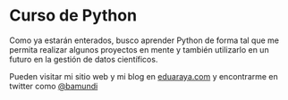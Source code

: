 # Curso de Python

Como ya estarán enterados, busco aprender Python de forma tal que me permita realizar algunos proyectos en mente y también utilizarlo en un futuro en la gestión de datos científicos.

Pueden visitar mi sitio web y mi blog en <a href="http://eduaraya.com">eduaraya.com</a> y encontrarme en twitter como <a href="http://twitter.com/bamundi">@bamundi</a>
